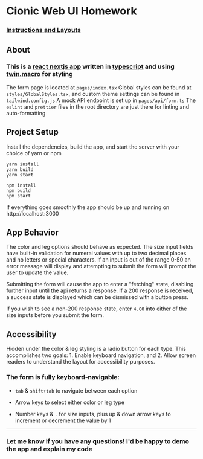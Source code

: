 # Cionic Web UI Homework

### [Instructions and Layouts](https://docs.google.com/document/d/1d0upM8NlhQ3LbN5I2EnSRLmNYtwTYTKnRRhRIHHnwqo)

## About

### This is a [react nextjs app](https://nextjs.org/) written in [typescript](https://www.typescriptlang.org/) and using [twin.macro](https://www.npmjs.com/package/twin.macro) for styling

The form page is located at `pages/index.tsx`
Global styles can be found at `styles/GlobalStyles.tsx`, and custom theme settings can be found in `tailwind.config.js`
A mock API endpoint is set up in `pages/api/form.ts`
The `eslint` and `prettier` files in the root directory are just there for linting and auto-formatting

## Project Setup

Install the dependencies, build the app, and start the server with your choice of yarn or npm

```
yarn install
yarn build
yarn start
```

```
npm install
npm build
npm start
```

If everything goes smoothly the app should be up and running on http://localhost:3000

## App Behavior

The color and leg options should behave as expected. The size input fields have built-in validation for numeral values with up to two decimal places and no letters or special characters. If an input is out of the range 0-50 an error message will display and attempting to submit the form will prompt the user to update the value.

Submitting the form will cause the app to enter a "fetching" state, disabling further input until the api returns a response. If a 200 response is received, a success state is displayed which can be dismissed with a button press.

If you wish to see a non-200 response state, enter `4.00` into either of the size inputs before you submit the form.

## Accessibility

Hidden under the color & leg styling is a radio button for each type. This accomplishes two goals: 1. Enable keyboard navigation, and 2. Allow screen readers to understand the layout for accessibility purposes.

### The form is fully keyboard-navigable:

- `tab` & `shift+tab` to navigate between each option

- Arrow keys to select either color or leg type

- Number keys & `.` for size inputs, plus up & down arrow keys to increment or decrement the value by 1

---

### Let me know if you have any questions! I'd be happy to demo the app and explain my code
